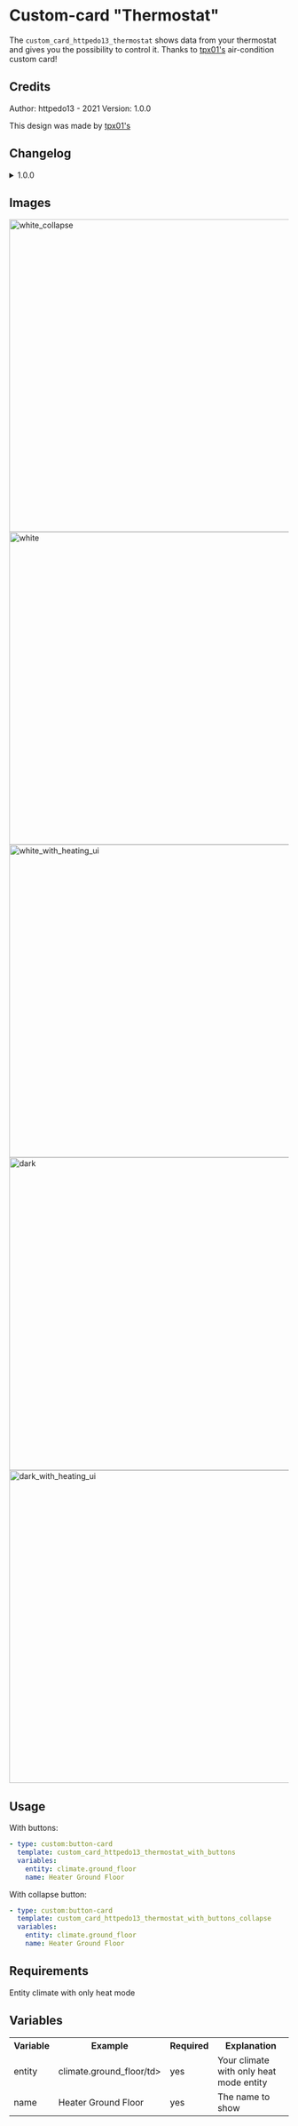 # Custom-card "Thermostat"
The `custom_card_httpedo13_thermostat` shows data from your thermostat and gives you the possibility to control it. Thanks to [tpx01's](https://github.com/httpedo13/UI/tree/main/custom_cards/custom_card_tpx01_aircondition) air-condition custom card!

## Credits
Author: httpedo13 - 2021
Version: 1.0.0

This design was made by [tpx01's](https://github.com/httpedo13/UI/tree/main/custom_cards/custom_card_tpx01_aircondition)

## Changelog
<details>
<summary>1.0.0</summary>
Initial release
</details>

## Images
<img width="563" alt="white_collapse" src="https://user-images.githubusercontent.com/40502451/146683325-b23e829d-e058-4079-8809-d7d30cd783b7.png">

<img width="563" alt="white" src="https://user-images.githubusercontent.com/40502451/146683349-f68a25d9-1d3b-4953-98d3-eea95bfee8e7.png">

<img width="563" alt="white_with_heating_ui" src="https://user-images.githubusercontent.com/40502451/146683359-0625fe65-9bac-4725-b931-2c82a432e6fc.png">

<img width="563" alt="dark" src="https://user-images.githubusercontent.com/40502451/146683366-fee88c38-3475-4df1-861c-3495a369b5c1.png">

<img width="563" alt="dark_with_heating_ui" src="https://user-images.githubusercontent.com/40502451/146683373-9654de81-ce3c-44ca-959d-fab1ac2df141.png">


## Usage

With buttons:
```yaml
- type: custom:button-card
  template: custom_card_httpedo13_thermostat_with_buttons
  variables:
  	entity: climate.ground_floor
  	name: Heater Ground Floor
```

With collapse button:
```yaml
- type: custom:button-card
  template: custom_card_httpedo13_thermostat_with_buttons_collapse
  variables:
  	entity: climate.ground_floor
  	name: Heater Ground Floor
```

## Requirements
Entity climate with only heat mode

## Variables
<table>
<tr>
<th>Variable</th>
<th>Example</th>
<th>Required</th>
<th>Explanation</th>
</tr>
<tr>
<td>entity</td>
<td>climate.ground_floor/td>
<td>yes</td>
<td>Your climate with only heat mode entity</td>
</tr>
<tr>
<td>name</td>
<td>Heater Ground Floor</td>
<td>yes</td>
<td>The name to show</td>
</tr>
</table>